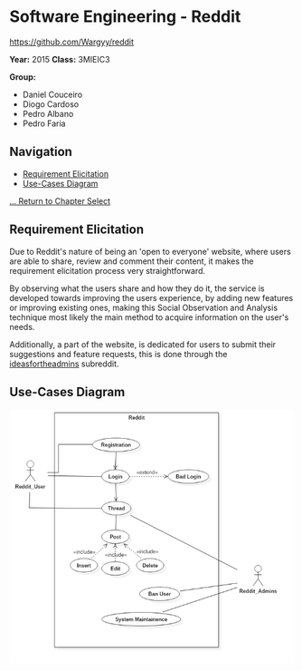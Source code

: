 # Software Engineering - Reddit
https://github.com/Wargyy/reddit

**Year:** 2015 **Class:** 3MIEIC3

**Group:**
* Daniel Couceiro
* Diogo Cardoso
* Pedro Albano
* Pedro Faria

## Navigation

* [Requirement Elicitation](#requirement-elicitation)
* [Use-Cases Diagram](#use-cases-diagram)

[... Return to Chapter Select](Chapter_Select.md)

## Requirement Elicitation

Due to Reddit's nature of being an 'open to everyone' website, where users are able to share, review and comment their content, it makes the requirement elicitation process very straightforward.

By observing what the users share and how they do it, the service is developed towards improving the users experience, by adding new features or improving existing ones, making this Social Observation and Analysis technique most likely the main method to acquire information on the user's needs.

Additionally, a part of the website, is dedicated for users to submit their suggestions and feature requests, this is done through the [ideasfortheadmins](https://www.reddit.com/r/ideasfortheadmins/) subreddit.

## Use-Cases Diagram
![Use-Cases Diagram](./diagrams/UseCaseDiagram.png)
